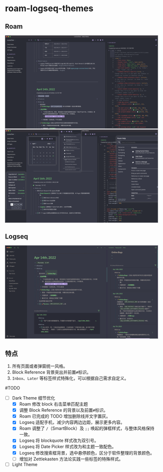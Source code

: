 # roam-logseq-themes

## Roam
![](Snipaste_2022-04-17_10-52-33.png)
![](Snipaste_2022-04-17_11-13-10.png)

## Logseq
![](Snipaste_2022-04-17_14-47-32.png)

## 特点
1. 所有页面或者弹窗统一风格。
2. Block Reference 背景突出并前置`#`标识。
3. `Inbox`、`Later` 等标签样式特殊化，可以根据自己需求自定义。

#TODO
 - [ ] Dark Theme 细节优化
   - [x] Roam 修改 block 右击菜单匹配主题
   - [x] 调整 Block Reference 的背景以及前置`#`标识。
   - [x] Roam 已完成的 TODO 增加删除线并文字置灰。
   - [x] Logseq 适配手机，减少内容两边边距，展示更多内容。
   - [x] Roam 调整了 `/`（SmartBlock）及 `;;` 唤起的弹框样式，与整体风格保持一致。
   - [x] Logseq 将 blockquote 样式改为双引号。
   - [x] Logseq 将 Date Picker 样式改为和主题一致配色。
   - [X] Logseq 修改搜索框背景，选中悬停颜色，区分于软件整理的背景颜色。
   - [ ] 增加对 Zettlekasten 方法论实践一些标签的特殊样式。
 - [ ] Light Theme

